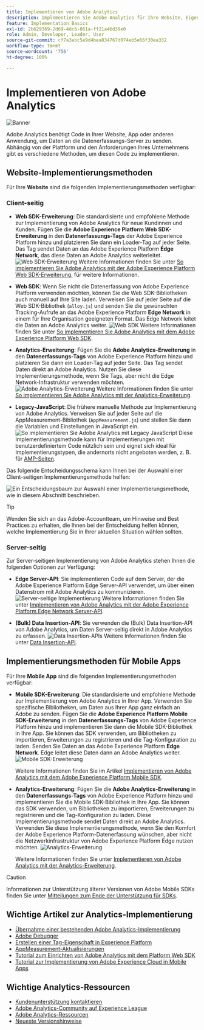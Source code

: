 ```yaml
---
title: Implementieren von Adobe Analytics
description: Implementieren Sie Adobe Analytics für Ihre Website, Eigenschaft oder Anwendung.
feature: Implementation Basics
exl-id: 2b629369-2d69-4dc6-861a-ff21a46d39e0
role: Admin, Developer, Leader, User
source-git-commit: cf7a3abc5e9d4bea834767d074eb5e66f30ea332
workflow-type: tm+mt
source-wordcount: '756'
ht-degree: 100%

---
```


# Implementieren von Adobe Analytics

![Banner](../../assets/doc_banner_implement.png)

Adobe Analytics benötigt Code in Ihrer Website, App oder anderen Anwendung, um Daten an die Datenerfassungs-Server zu senden. Abhängig von der Plattform und den Anforderungen Ihres Unternehmens gibt es verschiedene Methoden, um diesen Code zu implementieren.

## Website-Implementierungsmethoden

Für Ihre **Website** sind die folgenden Implementierungsmethoden verfügbar:

### Client-seitig

* **Web SDK-Erweiterung**: Die standardisierte und empfohlene Methode zur Implementierung von Adobe Analytics für neue Kundinnen und Kunden. Fügen Sie die **Adobe Experience Platform Web SDK-Erweiterung** in den **Datenerfassungs-Tags** der Adobe Experience Platform hinzu und platzieren Sie dann ein Loader-Tag auf jeder Seite. Das Tag sendet Daten an das Adobe Experience Platform **Edge Network**, das diese Daten an Adobe Analytics weiterleitet.
  ![Web SDK-Erweiterung](./assets/websdk-extension-implementation.png)
Weitere Informationen finden Sie unter [So implementieren Sie Adobe Analytics mit der Adobe Experience Platform Web SDK-Erweiterung.](./aep-edge/overview.md) für weitere Informationen.

* **Web SDK**: Wenn Sie nicht die Datenerfassung von Adobe Experience Platform verwenden möchten, können Sie die Web SDK-Bibliotheken auch manuell auf Ihre Site laden. Verweisen Sie auf jeder Seite auf die Web SDK-Bibliothek (`alloy.js`) und senden Sie die gewünschten Tracking-Aufrufe an das Adobe Experience Platform **Edge Network** in einem für Ihre Organisation geeigneten Format. Das Edge Network leitet die Daten an Adobe Analytics weiter.
  ![Web SDK](./assets/websdk-implementation.png)
Weitere Informationen finden Sie unter [So implementieren Sie Adobe Analytics mit dem Adobe Experience Platform Web SDK](./aep-edge/overview.md).

* **Analytics-Erweiterung**: Fügen Sie die **Adobe Analytics-Erweiterung** in den **Datenerfassungs-Tags** von Adobe Experience Platform hinzu und platzieren Sie dann ein Loader-Tag auf jeder Seite. Das Tag sendet Daten direkt an Adobe Analytics. Nutzen Sie diese Implementierungsmethode, wenn Sie Tags, aber nicht die Edge Network-Infrastruktur verwenden möchten.
  ![Adobe Analytics-Erweiterung](./assets/analytics-extension-implementation.png)
Weitere Informationen finden Sie unter [So implementieren Sie Adobe Analytics mit der Analytics-Erweiterung](launch/overview.md).

* **Legacy-JavaScript**: Die frühere manuelle Methode zur Implementierung von Adobe Analytics. Verweisen Sie auf jeder Seite auf die AppMeasurement-Bibliothek (`AppMeasurement.js`) und stellen Sie dann die Variablen und Einstellungen in JavaScript ein.
  ![So implementieren Sie Adobe Analytics mit Legacy JavaScript](./assets/appmeasurement-implementation.png)
Diese Implementierungsmethode kann für Implementierungen mit benutzerdefiniertem Code nützlich sein und eignet sich ideal für Implementierungstypen, die andernorts nicht angeboten werden, z. B. für [AMP-Seiten](other/amp.md).

Das folgende Entscheidungsschema kann Ihnen bei der Auswahl einer Client-seitigen Implementierungsmethode helfen:

![Ein Entscheidungsbaum zur Auswahl einer Implementierungsmethode, wie in diesem Abschnitt beschrieben.](./assets/decision-tree.png)


>[!TIP]
>
>Wenden Sie sich an das Adobe-Accountteam, um Hinweise und Best Practices zu erhalten, die Ihnen bei der Entscheidung helfen können, welche Implementierung Sie in Ihrer aktuellen Situation wählen sollten.

### Server-seitig

Zur Server-seitigen Implementierung von Adobe Analytics stehen Ihnen die folgenden Optionen zur Verfügung:

* **Edge Server-API**: Sie implementieren Code auf dem Server, der die Adobe Experience Platform Edge Server-API verwendet, um über einen Datenstrom mit Adobe Analytics zu kommunizieren.
  ![Server-seitige Implementierung](assets/edge-network-server-api.svg)
Weitere Informationen finden Sie unter [Implementieren von Adobe Analytics mit der Adobe Experience Platform Edge Network Server-API](/help/implement/aep-edge/server-api/overview.md).

* **(Bulk) Data Insertion-API**: Sie verwenden die (Bulk) Data Insertion-API von Adobe Analytics, um Daten Server-seitig direkt in Adobe Analytics zu erfassen.
  ![Data Insertion-APIs](assets/analytics-apis.png)
Weitere Informationen finden Sie unter [Data Insertion-API](../import/c-data-insertion-api/c-data-insertion-api.md).

## Implementierungsmethoden für Mobile Apps

Für Ihre **Mobile App** sind die folgenden Implementierungsmethoden verfügbar:

* **Mobile SDK-Erweiterung**: Die standardisierte und empfohlene Methode zur Implementierung von Adobe Analytics in Ihrer App. Verwenden Sie spezifische Bibliotheken, um Daten aus Ihrer App ganz einfach an Adobe zu senden. Fügen Sie die **Adobe Experience Platform Mobile SDK-Erweiterung** in den **Datenerfassungs-Tags** von Adobe Experience Platform hinzu und implementieren Sie dann die Mobile SDK-Bibliothek in Ihre App. Sie können das SDK verwenden, um Bibliotheken zu importieren, Erweiterungen zu registrieren und die Tag-Konfiguration zu laden. Senden Sie Daten an das Adobe Experience Platform **Edge Network**. Edge leitet diese Daten dann an Adobe Analytics weiter.
  ![Mobile SDK-Erweiterung](./assets/mobilesdk-extension.png)

  Weitere Informationen finden Sie im Artikel [Implementieren von Adobe Analytics mit dem Adobe Experience Platform Mobile SDK](../implement/aep-edge/mobile-sdk/overview.md).

* **Analytics-Erweiterung**: Fügen Sie die **Adobe Analytics-Erweiterung** in den **Datenerfassungs-Tags** von Adobe Experience Platform hinzu und implementieren Sie die Mobile SDK-Bibliothek in Ihre App. Sie können das SDK verwenden, um Bibliotheken zu importieren, Erweiterungen zu registrieren und die Tag-Konfiguration zu laden. Diese Implementierungsmethode sendet Daten direkt an Adobe Analytics. Verwenden Sie diese Implementierungsmethode, wenn Sie den Komfort der Adobe Experience Platform-Datenerfassung wünschen, aber nicht die Netzwerkinfrastruktur von Adobe Experience Platform Edge nutzen möchten.
  ![Analytics-Erweiterung](./assets/mobilesdk-analytics-extension.png)

  Weitere Informationen finden Sie unter [Implementieren von Adobe Analytics mit der Analytics-Erweiterung](../implement/aep-edge/mobile-sdk/overview.md).


>[!CAUTION]
>
>Informationen zur Unterstützung älterer Versionen von Adobe Mobile SDKs finden Sie unter [Mitteilungen zum Ende der Unterstützung für SDKs](https://developer.adobe.com/client-sdks/resources/sdks-end-of-support/).

## Wichtige Artikel zur Analytics-Implementierung

* [Übernahme einer bestehenden Adobe Analytics-Implementierung](/help/implement/prepare/existing-implementation.md)
* [Adobe Debugger](validate/debugger.md)
* [Erstellen einer Tag-Eigenschaft in Experience Platform](launch/create-analytics-property.md)
* [AppMeasurement-Aktualisierungen](appmeasurement-updates.md)
* [Tutorial zum Einrichten von Adobe Analytics mit dem Platform Web SDK](https://experienceleague.adobe.com/docs/platform-learn/implement-web-sdk/applications-setup/setup-analytics.html?lang=de)
* [Tutorial zur Implementierung von Adobe Experience Cloud in Mobile Apps](https://experienceleague.adobe.com/docs/platform-learn/implement-mobile-sdk/overview.html?lang=de)


## Wichtige Analytics-Ressourcen

* [Kundenunterstützung kontaktieren](https://experienceleague.adobe.com/de?support-solution=Analytics&amp;lang=de#support)
* [Adobe Analytics-Community auf Experience League](https://experienceleaguecommunities.adobe.com/t5/adobe-analytics/ct-p/adobe-analytics-community?profile.language=de&lang=de)
* [Adobe Analytics-Ressourcen](https://experienceleaguecommunities.adobe.com/t5/adobe-analytics-discussions/adobe-analytics-resources/m-p/276666?profile.language=de)
* [Neueste Versionshinweise](../release-notes/latest.md)
